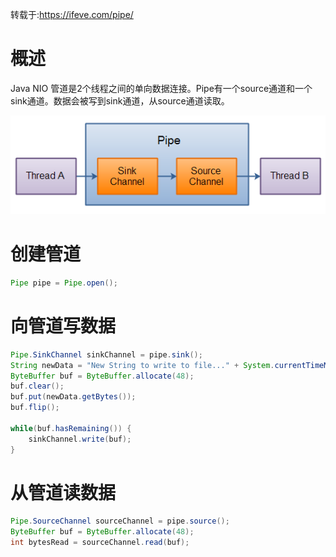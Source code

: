 转载于:https://ifeve.com/pipe/

# 概述

Java NIO 管道是2个线程之间的单向数据连接。Pipe有一个source通道和一个sink通道。数据会被写到sink通道，从source通道读取。


![在这里插入图片描述](https://github.com/wuxiaobo000111/pictures/blob/master/2019-05-10/87.png?raw=true)


# 创建管道

```java
Pipe pipe = Pipe.open();

```

# 向管道写数据

```java
Pipe.SinkChannel sinkChannel = pipe.sink();
String newData = "New String to write to file..." + System.currentTimeMillis();
ByteBuffer buf = ByteBuffer.allocate(48);
buf.clear();
buf.put(newData.getBytes());
buf.flip();

while(buf.hasRemaining()) {
    sinkChannel.write(buf);
}


```

# 从管道读数据

```java
Pipe.SourceChannel sourceChannel = pipe.source();
ByteBuffer buf = ByteBuffer.allocate(48);
int bytesRead = sourceChannel.read(buf);
```